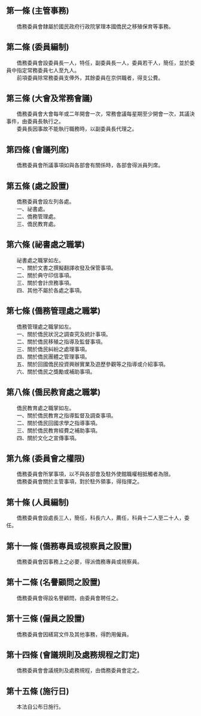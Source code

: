第一條 (主管事務)
-----------------
　　僑務委員會隸屬於國民政府行政院掌理本國僑民之移殖保育等事務。  


第二條 (委員編制)
-----------------
　　僑務委員會設委員長一人，特任，副委員長一人，委員若干人，簡任，並於委員中指定常務委員七人至九人。  
　　前項委員除常務委員支俸外，其餘委員在京供職者，得支公費。  


第三條 (大會及常務會議)
-----------------------
　　僑務委員會大會每年或二年開會一次，常務會議每星期至少開會一次，其議決事件，由委員長執行之。  
　　委員長因事故不能執行職務時，以副委員長代理之。  


第四條 (會議列席)
-----------------
　　僑務委員會所議事項如與各部會有關係時，各部會得派員列席。  


第五條 (處之設置)
-----------------
　　僑務委員會設左列各處。  
　　一、祕書處。  
　　二、僑務管理處。  
　　三、僑民教育處。  


第六條 (祕書處之職掌)
---------------------
　　祕書處之職掌如左。  
　　一、關於文書之撰擬翻譯收發及保管事項。  
　　二、關於典守印信事項。  
　　三、關於會計庶務事項。  
　　四、其他不屬於各處之事項。  


第七條 (僑務管理處之職掌)
-------------------------
　　僑務管理處之職掌如左。  
　　一、關於僑民狀況之調查究及統計事項。  
　　二、關於僑民移殖之指導及監督事項。  
　　三、關於僑民糾紛之處理事項。  
　　四、關於僑民團體之管理事項。  
　　五、關於回國僑民投資興辦實業及遊歷參觀等之指導或介紹事項。  
　　六、關於僑民之獎勵或補助事項。  


第八條 (僑民教育處之職掌)
-------------------------
　　僑民教育處之職掌如左。  
　　一、關於僑民教育之指導監督及調查事項。  
　　二、關於僑民回國求學之指導事項。  
　　三、關於僑民教育經費之補助事項。  
　　四、關於文化之宣傳事項。  


第九條 (委員會之權限)
---------------------
　　僑務委員會所掌事項，以不與各部會及駐外使館職權相抵觸者為限。  
　　僑務委員會關於主管事項，對於駐外領事，得指揮之。  


第十條 (人員編制)
-----------------
　　僑務委員會設處長三人，簡任，科長六人，薦任，科員十二人至二十人，委任。  


第十一條 (僑務專員或視察員之設置)
---------------------------------
　　僑務委員會因事務上之必要，得派僑務專員或視察員。  


第十二條 (名譽顧問之設置)
-------------------------
　　僑務委員會得設名譽顧問，由委員會聘任之。  


第十三條 (僱員之設置)
---------------------
　　僑務委員會因繕寫文件及其他事務，得酌用僱員。  


第十四條 (會議規則及處務規程之訂定)
-----------------------------------
　　僑務委員會會議規則及處務規程，由僑務委員會定之。  


第十五條 (施行日)
-----------------
　　本法自公布日施行。